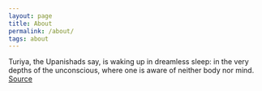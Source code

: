 ```yaml
---
layout: page
title: About
permalink: /about/
tags: about
---
```



Turiya, the Upanishads say, is waking up in dreamless sleep: in the very depths of the unconscious, where one is aware of neither body nor mind. [Source](https://www.thecontemplativelife.org/blog/eknath-easwarans-description-of-atman-and-brahman)
